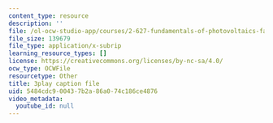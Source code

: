 ```yaml
---
content_type: resource
description: ''
file: /ol-ocw-studio-app/courses/2-627-fundamentals-of-photovoltaics-fall-2013/5484cdc900437b2a86a074c186ce4876_BcVzc6IGwS0.srt
file_size: 139679
file_type: application/x-subrip
learning_resource_types: []
license: https://creativecommons.org/licenses/by-nc-sa/4.0/
ocw_type: OCWFile
resourcetype: Other
title: 3play caption file
uid: 5484cdc9-0043-7b2a-86a0-74c186ce4876
video_metadata:
  youtube_id: null
---
```

